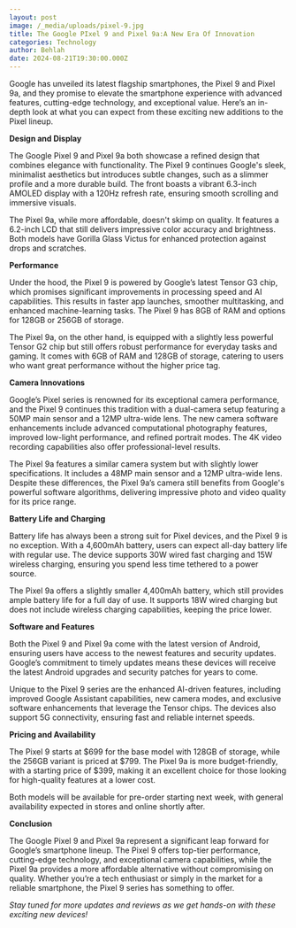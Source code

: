 ```yaml
---
layout: post
image: /_media/uploads/pixel-9.jpg
title: The Google PIxel 9 and Pixel 9a:A New Era Of Innovation
categories: Technology
author: Behlah
date: 2024-08-21T19:30:00.000Z
---
```

Google has unveiled its latest flagship smartphones, the Pixel 9 and Pixel 9a, and they promise to elevate the smartphone experience with advanced features, cutting-edge technology, and exceptional value. Here’s an in-depth look at what you can expect from these exciting new additions to the Pixel lineup.

**Design and Display**

The Google Pixel 9 and Pixel 9a both showcase a refined design that combines elegance with functionality. The Pixel 9 continues Google's sleek, minimalist aesthetics but introduces subtle changes, such as a slimmer profile and a more durable build. The front boasts a vibrant 6.3-inch AMOLED display with a 120Hz refresh rate, ensuring smooth scrolling and immersive visuals.

The Pixel 9a, while more affordable, doesn't skimp on quality. It features a 6.2-inch LCD that still delivers impressive color accuracy and brightness. Both models have Gorilla Glass Victus for enhanced protection against drops and scratches.

**Performance**

Under the hood, the Pixel 9 is powered by Google’s latest Tensor G3 chip, which promises significant improvements in processing speed and AI capabilities. This results in faster app launches, smoother multitasking, and enhanced machine-learning tasks. The Pixel 9 has 8GB of RAM and options for 128GB or 256GB of storage.

The Pixel 9a, on the other hand, is equipped with a slightly less powerful Tensor G2 chip but still offers robust performance for everyday tasks and gaming. It comes with 6GB of RAM and 128GB of storage, catering to users who want great performance without the higher price tag.

**Camera Innovations**

Google’s Pixel series is renowned for its exceptional camera performance, and the Pixel 9 continues this tradition with a dual-camera setup featuring a 50MP main sensor and a 12MP ultra-wide lens. The new camera software enhancements include advanced computational photography features, improved low-light performance, and refined portrait modes. The 4K video recording capabilities also offer professional-level results.

The Pixel 9a features a similar camera system but with slightly lower specifications. It includes a 48MP main sensor and a 12MP ultra-wide lens. Despite these differences, the Pixel 9a’s camera still benefits from Google's powerful software algorithms, delivering impressive photo and video quality for its price range.

**Battery Life and Charging**

Battery life has always been a strong suit for Pixel devices, and the Pixel 9 is no exception. With a 4,600mAh battery, users can expect all-day battery life with regular use. The device supports 30W wired fast charging and 15W wireless charging, ensuring you spend less time tethered to a power source.

The Pixel 9a offers a slightly smaller 4,400mAh battery, which still provides ample battery life for a full day of use. It supports 18W wired charging but does not include wireless charging capabilities, keeping the price lower.

**Software and Features**

Both the Pixel 9 and Pixel 9a come with the latest version of Android, ensuring users have access to the newest features and security updates. Google’s commitment to timely updates means these devices will receive the latest Android upgrades and security patches for years to come.



Unique to the Pixel 9 series are the enhanced AI-driven features, including improved Google Assistant capabilities, new camera modes, and exclusive software enhancements that leverage the Tensor chips. The devices also support 5G connectivity, ensuring fast and reliable internet speeds.

**Pricing and Availability**

The Pixel 9 starts at $699 for the base model with 128GB of storage, while the 256GB variant is priced at $799. The Pixel 9a is more budget-friendly, with a starting price of $399, making it an excellent choice for those looking for high-quality features at a lower cost.



Both models will be available for pre-order starting next week, with general availability expected in stores and online shortly after.



**Conclusion**

The Google Pixel 9 and Pixel 9a represent a significant leap forward for Google’s smartphone lineup. The Pixel 9 offers top-tier performance, cutting-edge technology, and exceptional camera capabilities, while the Pixel 9a provides a more affordable alternative without compromising on quality. Whether you’re a tech enthusiast or simply in the market for a reliable smartphone, the Pixel 9 series has something to offer.



*Stay tuned for more updates and reviews as we get hands-on with these exciting new devices!*
